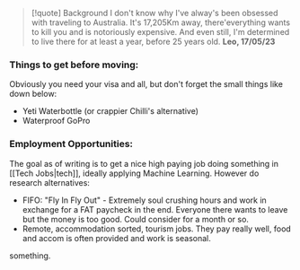 
> [!quote] Background
> I don't know why I've alway's been obsessed with traveling to Australia. It's 17,205Km away, there'everything wants to kill you and is notoriously expensive. And even still, I'm determined to live there for at least a year, before 25 years old. 
> **Leo, 17/05/23**

### Things to get before moving:
Obviously you need your visa and all, but don't forget the small things like down below:
- Yeti Waterbottle (or crappier Chilli's alternative)
- Waterproof GoPro

### Employment Opportunities:
The goal as of writing is to get a nice high paying job doing something in [[Tech Jobs|tech]], ideally applying Machine Learning. However do research alternatives:
- FIFO: "Fly In Fly Out" - Extremely soul crushing hours and work in exchange for a FAT paycheck in the end. Everyone there wants to leave but the money is too good. Could consider for a month or so. 
- Remote, accommodation sorted, tourism jobs. They pay really well, food and accom is often provided and work is seasonal.

something.
